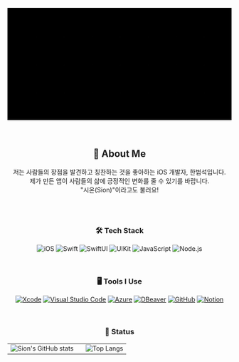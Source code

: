 

<div align="center">

![](https://github.com/sion555/SionWelcome/raw/main/WelcomeSion.gif)

<br>

## 👋 About Me
저는 사람들의 장점을 발견하고 칭찬하는 것을 좋아하는 iOS 개발자, 한범석입니다.  
제가 만든 앱이 사람들의 삶에 긍정적인 변화를 줄 수 있기를 바랍니다.  
"시온(Sion)"이라고도 불러요!

<br>

<!--
## 👋 About Me (English)
I'm Beomseok Han, an iOS developer who loves discovering and appreciating people's strengths.  
I hope the apps I create can bring even small, positive changes to people's lives.  
Feel free to call me "Sion" (pronounced "Shee-on")!
-->

<br>

<div align="center">
  
### 🛠 Tech Stack

![iOS](https://img.shields.io/badge/iOS-000000?style=for-the-badge&logo=ios&logoColor=white)
![Swift](https://img.shields.io/badge/Swift-F05138?style=for-the-badge&logo=swift&logoColor=white)
![SwiftUI](https://img.shields.io/badge/SwiftUI-0078D7?style=for-the-badge&logo=swift&logoColor=white)
![UIKit](https://img.shields.io/badge/UIKit-2396F3?style=for-the-badge&logo=uikit&logoColor=white)
![JavaScript](https://img.shields.io/badge/JavaScript-F7DF1E?style=for-the-badge&logo=javascript&logoColor=black)
![Node.js](https://img.shields.io/badge/Node.js-339933?style=for-the-badge&logo=node.js&logoColor=white)

</div>

<br>

<div align="center">
  
### 🖥 Tools I Use


[![Xcode](https://img.shields.io/badge/Xcode-1575F9?style=for-the-badge&logo=xcode&logoColor=white)](https://developer.apple.com/xcode/)
[![Visual Studio Code](https://img.shields.io/badge/VSCode-007ACC?style=for-the-badge&logo=visual-studio-code&logoColor=white)](https://code.visualstudio.com/)
[![Azure](https://img.shields.io/badge/Azure-0078D4?style=for-the-badge&logo=microsoft-azure&logoColor=white)](https://azure.microsoft.com/)
[![DBeaver](https://img.shields.io/badge/DBeaver-372923?style=for-the-badge&logo=dbeaver&logoColor=white)](https://dbeaver.io/)
[![GitHub](https://img.shields.io/badge/GitHub-181717?style=for-the-badge&logo=github&logoColor=white)](https://github.com/sion555)
[![Notion](https://img.shields.io/badge/Notion-000000?style=for-the-badge&logo=notion&logoColor=white)](https://www.notion.so/)

</div>

<br>


<!--## 🧐 Status -->
<!--
![Sion's GitHub stats](https://github-readme-stats.vercel.app/api?username=sion555&show_icons=true&theme=tokyonight) ![Top Langs](https://github-readme-stats.vercel.app/api/top-langs/?username=sion555&layout=compact&theme=tokyonight)
-->


### 🧐 Status

<table border="0">
  <tr>
    <td>
      <img src="https://github-readme-stats.vercel.app/api?username=sion555&show_icons=true&theme=tokyonight" alt="Sion's GitHub stats" />
    </td>
    <td style="padding-left: 20px;">
      <img src="https://github-readme-stats.vercel.app/api/top-langs/?username=sion555&layout=compact&theme=tokyonight" alt="Top Langs" />
    </td>
  </tr>
</table>



</div>

<br>


